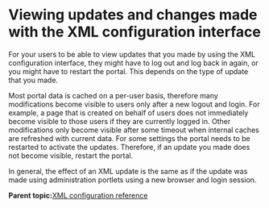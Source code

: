 # Viewing updates and changes made with the XML configuration interface

For your users to be able to view updates that you made by using the XML configuration interface, they might have to log out and log back in again, or you might have to restart the portal. This depends on the type of update that you made.

Most portal data is cached on a per-user basis, therefore many modifications become visible to users only after a new logout and login. For example, a page that is created on behalf of users does not immediately become visible to those users if they are currently logged in. Other modifications only become visible after some timeout when internal caches are refreshed with current data. For some settings the portal needs to be restarted to activate the updates. Therefore, if an update you made does not become visible, restart the portal.

In general, the effect of an XML update is the same as if the update was made using administration portlets using a new browser and login session.

**Parent topic:**[XML configuration reference ](../admin-system/adxmlref.md)

